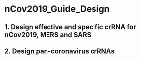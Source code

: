 # nCov2019_Guide_Design
## 1. Design effective and specific crRNA for nCov2019, MERS and SARS
## 2. Design pan-coronavirus crRNAs
